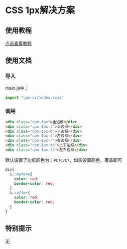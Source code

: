 # CSS 1px解决方案

## 使用教程
[点击查看教程](https://cpm828.github.io/cpm-ui/demo/index.html#/onepx)

## 使用文档
### 导入
main.js中：
```js
import "cpm-ui/index.scss"
```

### 调用
```html
<div class="cpm-1px">全边框</div>
<div class="cpm-1px-t">上边框</div>
<div class="cpm-1px-b">下边框</div>
<div class="cpm-1px-l">左边框</div>
<div class="cpm-1px-r">右边框</div>
<div class="cpm-1px-tb">上下边框</div>
<div class="cpm-1px-lr">左右边框</div>
```


默认设置了边框颜色为：`#C7C7C7`，如需设置颜色，覆盖即可
```css
div{
  &::before{
    color: red;
    border-color: red;
  }
  &::after{
    color: red;
    border-color: red;
  }
}
```

## 特别提示
无